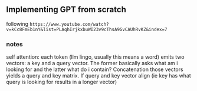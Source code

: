 ## Implementing GPT from scratch

following `https://www.youtube.com/watch?v=kCc8FmEb1nY&list=PLAqhIrjkxbuWI23v9cThsA9GvCAUhRvKZ&index=7`

### notes
self attention: 
each token (llm lingo, usually this means a word) emits two vectors: a key and a query vector. The former basically asks what am i looking for and the latter what do i contain? Concatenation those vectors yields a query and key matrix. If query and key vector align (ie key has what query is looking for results in a longer vector)